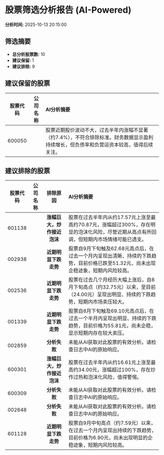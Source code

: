 # 股票筛选分析报告 (AI-Powered)

**分析时间:** 2025-10-13 20:15:00

## 筛选摘要

- **总分析股票数:** 10
- **建议保留:** 1
- **建议排除:** 9

## 建议保留的股票

| 股票代码 | 公司名称 | AI分析摘要 |
|:---:|:---:|:---|
| 600050 |  | 股票近期股价波动不大，过去半年内涨幅不显著（约7.4%），不符合排除标准。财务数据显示盈利持续增长，但负债率和负营运资本较高，值得后续关注。 |

## 建议排除的股票

| 股票代码 | 公司名称 | 排除原因 | AI分析摘要 |
|:---:|:---:|:---:|:---|
| 601138 |  | **涨幅巨大，炒作接近泡沫** | 股票在过去半年内从约17.57元上涨至最高约70.87元，涨幅超过300%，存在明显的泡沫化风险，尽管近期从高点有所回调，但短期内市场情绪可能已透支。 |
| 002938 |  | **近期明显下跌走势** | 股票自9月下旬触及62.68元高点后，在过去一个月内呈现出清晰、持续的下跌趋势，目前价格已跌至51.32元，尚未出现企稳迹象，短期内风险较高。 |
| 002536 |  | **近期明显下跌走势** | 股票在过去几个月经历大幅上涨后，自8月下旬高点（约32.75元）以来，至目前（24.00元）呈现出明显、持续的下跌趋势，短期内市场卖压较大。 |
| 001339 |  | **近期明显下跌走势** | 股票自8月下旬触及69.10元高点后，在过去一个半月内呈现出明显、持续的下跌趋势，目前价格为55.81元，尚未企稳，显示短期内存在较大卖压。 |
| 002859 |  | **分析失败** | 未能从AI获取对此股票的有效分析。请检查日志中AI的原始响应。 |
| 600301 |  | **涨幅巨大，炒作接近泡沫** | 股票在过去半年内从约16.61元上涨至最高约34.00元，涨幅超过100%，存在炒作过热和泡沫化风险，值得警惕。 |
| 600309 |  | **分析失败** | 未能从AI获取对此股票的有效分析。请检查日志中AI的原始响应。 |
| 002648 |  | **分析失败** | 未能从AI获取对此股票的有效分析。请检查日志中AI的原始响应。 |
| 601128 |  | **近期明显下跌走势** | 股票自9月中旬高点（约7.59元）以来，在过去一个月内呈现出持续的下跌趋势，目前价格为6.90元，尚未出现明显的企稳迹象，短期内风险较高。 |
